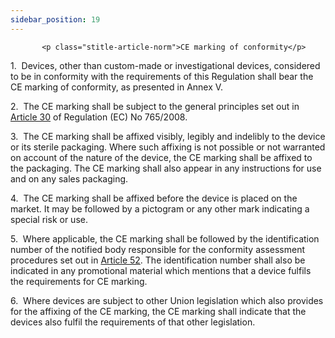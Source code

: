 ```yaml
---
sidebar_position: 19
---
```

           <p class="stitle-article-norm">CE marking of conformity</p>
   <p class="norm">1.&nbsp;&nbsp;Devices, other than custom-made or 
investigational devices, considered to be in conformity with the 
requirements of this Regulation shall bear the CE marking of conformity,
 as presented in Annex&nbsp;V.</p>
   <p class="norm">2.&nbsp;&nbsp;The CE marking shall be subject to the 
general principles set out in <a href='../CHAPTER III/Article 30 - Electronic system for registration of economic operators'> Article 30</a> of 
Regulation&nbsp;(EC)&nbsp;No&nbsp;765/2008.</p>
   <p class="norm">3.&nbsp;&nbsp;The CE marking shall be affixed 
visibly, legibly and indelibly to the device or its sterile packaging. 
Where such affixing is not possible or not warranted on account of the 
nature of the device, the CE marking shall be affixed to the packaging. 
The CE marking shall also appear in any instructions for use and on any 
sales packaging.</p>
   <p class="norm">4.&nbsp;&nbsp;The CE marking shall be affixed before 
the device is placed on the market. It may be followed by a pictogram or
 any other mark indicating a special risk or use.</p>
   <p class="norm">5.&nbsp;&nbsp;Where applicable, the CE marking shall 
be followed by the identification number of the notified body 
responsible for the conformity assessment procedures set out in 
<a href='../CHAPTER V/Article 52 - Conformity assessment procedures'> Article 52</a>. The identification number shall also be indicated in 
any promotional material which mentions that a device fulfils the 
requirements for CE marking.</p>
   <p class="norm">6.&nbsp;&nbsp;Where devices are subject to other 
Union legislation which also provides for the affixing of the CE 
marking, the CE marking shall indicate that the devices also fulfil the 
requirements of that other legislation.</p>